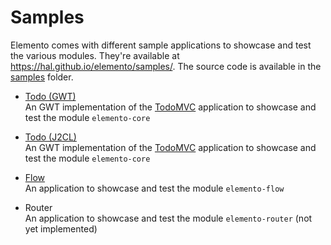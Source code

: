# Samples

Elemento comes with different sample applications to showcase and test the various modules. They're available at https://hal.github.io/elemento/samples/. The source code is available in the [samples](https://github.com/hal/elemento/tree/main/samples) folder.

- [Todo (GWT)](https://hal.github.io/elemento/samples/todo/gwt/)<br/>
An GWT implementation of the [TodoMVC](https://todomvc.com/) application to showcase and test the module `elemento-core`

- [Todo (J2CL)](https://hal.github.io/elemento/samples/todo/j2cl/)<br/>
An GWT implementation of the [TodoMVC](https://todomvc.com/) application to showcase and test the module `elemento-core`

- [Flow](https://hal.github.io/elemento/samples/flow/)<br/>
An application to showcase and test the module `elemento-flow`

- Router<br/>
An application to showcase and test the module `elemento-router` (not yet implemented)
